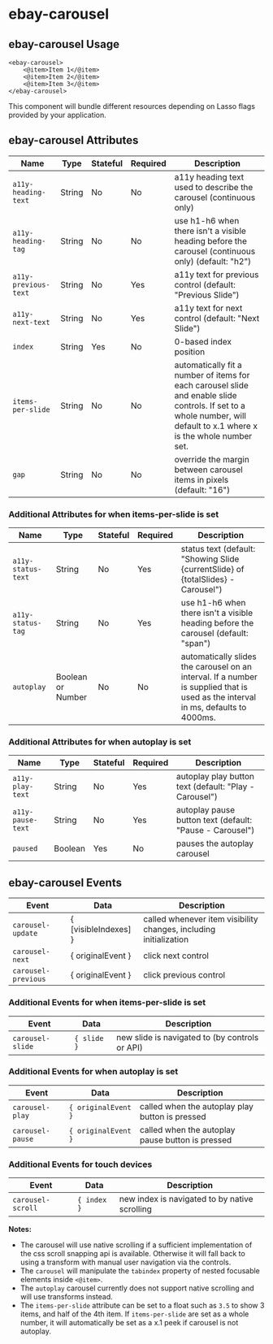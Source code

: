 # ebay-carousel

## ebay-carousel Usage

```marko
<ebay-carousel>
    <@item>Item 1</@item>
    <@item>Item 2</@item>
    <@item>Item 3</@item>
</ebay-carousel>
```

This component will bundle different resources depending on Lasso flags provided by your application.

## ebay-carousel Attributes

Name | Type | Stateful | Required | Description
--- | --- | --- | --- | ---
`a11y-heading-text` | String | No | No | a11y heading text used to describe the carousel (continuous only)
`a11y-heading-tag` | String | No | No | use h1-h6 when there isn't a visible heading before the carousel (continuous only) (default: "h2")
`a11y-previous-text` | String | No | Yes | a11y text for previous control (default: "Previous Slide")
`a11y-next-text` | String | No | Yes | a11y text for next control (default: "Next Slide")
`index` | String | Yes | No | 0-based index position
`items-per-slide` | String | No | No | automatically fit a number of items for each carousel slide and enable slide controls. If set to a whole number, will default to x.1 where x is the whole number set.
`gap` | String | No | No | override the margin between carousel items in pixels (default: "16")

### Additional Attributes for when items-per-slide is set

Name | Type | Stateful | Required | Description
--- | --- | --- | --- | ---
`a11y-status-text` | String | No | Yes | status text (default: "Showing Slide {currentSlide} of {totalSlides} - Carousel")
`a11y-status-tag` | String | No | Yes | use h1-h6 when there isn't a visible heading before the carousel (default: "span")
`autoplay` | Boolean or Number | No | No | automatically slides the carousel on an interval. If a number is supplied that is used as the interval in ms, defaults to 4000ms.

### Additional Attributes for when autoplay is set

Name | Type | Stateful | Required | Description
--- | --- | --- | --- | ---
`a11y-play-text` | String | No | Yes | autoplay play button text (default: "Play - Carousel")
`a11y-pause-text` | String | No | Yes | autoplay pause button text (default: "Pause - Carousel")
`paused` | Boolean | Yes | No | pauses the autoplay carousel

## ebay-carousel Events

Event | Data | Description
--- | --- | ---
`carousel-update` | { [visibleIndexes] } | called whenever item visibility changes, including initialization
`carousel-next` | { originalEvent } | click next control
`carousel-previous` | { originalEvent } | click previous control

### Additional Events for when items-per-slide is set

Event | Data | Description
--- | --- | ---
`carousel-slide` | `{ slide }` | new slide is navigated to (by controls or API)

### Additional Events for when autoplay is set

Event | Data | Description
--- | --- | ---
`carousel-play` | `{ originalEvent }` | called when the autoplay play button is pressed
`carousel-pause` | `{ originalEvent }` | called when the autoplay pause button is pressed

### Additional Events for touch devices

Event | Data | Description
--- | --- | ---
`carousel-scroll` | `{ index }` | new index is navigated to by native scrolling

**Notes:**

* The carousel will use native scrolling if a sufficient implementation of the css scroll snapping api is available. Otherwise it will fall back to using a transform with manual user navigation via the controls.
* The `carousel` will manipulate the `tabindex` property of nested focusable elements inside `<@item>`.
* The `autoplay` carousel currently does not support native scrolling and will use transforms instead.
* The `items-per-slide` attribute can be set to a float such as `3.5` to show 3 items, and half of the 4th item. If `items-per-slide` are set as a whole number, it will automatically be set as a x.1 peek if carousel is not autoplay.
